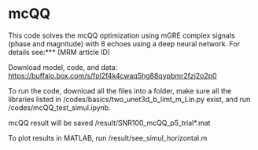 # mcQQ
This code solves the mcQQ optimization using mGRE complex signals (phase and magnitude) with 8 echoes using a deep neural network. For details see:*** (MRM article ID)

Download model, code, and data: https://buffalo.box.com/s/fpl2f4k4cwaq5hg88qypbmr2fzj2o2p0

To run the code, download all the files into a folder, make sure all the libraries listed in /codes/basics/two_unet3d_b_limt_m_Lin.py exist, and run /codes/mcQQ_test_simul.ipynb.

mcQQ result will be saved /result/SNR100_mcQQ_p5_trial*.mat

To plot results in MATLAB, run /result/see_simul_horizontal.m
